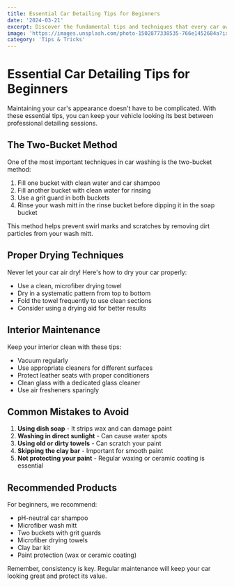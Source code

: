 ```yaml
---
title: Essential Car Detailing Tips for Beginners
date: '2024-03-21'
excerpt: Discover the fundamental tips and techniques that every car owner should know for maintaining their vehicle's appearance.
image: 'https://images.unsplash.com/photo-1502877338535-766e1452684a?ixlib=rb-4.0.3&auto=format&fit=crop&w=1200&q=80'
category: 'Tips & Tricks'
---
```


# Essential Car Detailing Tips for Beginners

Maintaining your car's appearance doesn't have to be complicated. With these essential tips, you can keep your vehicle looking its best between professional detailing sessions.

## The Two-Bucket Method

One of the most important techniques in car washing is the two-bucket method:

1. Fill one bucket with clean water and car shampoo
2. Fill another bucket with clean water for rinsing
3. Use a grit guard in both buckets
4. Rinse your wash mitt in the rinse bucket before dipping it in the soap bucket

This method helps prevent swirl marks and scratches by removing dirt particles from your wash mitt.

## Proper Drying Techniques

Never let your car air dry! Here's how to dry your car properly:

- Use a clean, microfiber drying towel
- Dry in a systematic pattern from top to bottom
- Fold the towel frequently to use clean sections
- Consider using a drying aid for better results

## Interior Maintenance

Keep your interior clean with these tips:

- Vacuum regularly
- Use appropriate cleaners for different surfaces
- Protect leather seats with proper conditioners
- Clean glass with a dedicated glass cleaner
- Use air fresheners sparingly

## Common Mistakes to Avoid

1. **Using dish soap** - It strips wax and can damage paint
2. **Washing in direct sunlight** - Can cause water spots
3. **Using old or dirty towels** - Can scratch your paint
4. **Skipping the clay bar** - Important for smooth paint
5. **Not protecting your paint** - Regular waxing or ceramic coating is essential

## Recommended Products

For beginners, we recommend:

- pH-neutral car shampoo
- Microfiber wash mitt
- Two buckets with grit guards
- Microfiber drying towels
- Clay bar kit
- Paint protection (wax or ceramic coating)

Remember, consistency is key. Regular maintenance will keep your car looking great and protect its value. 